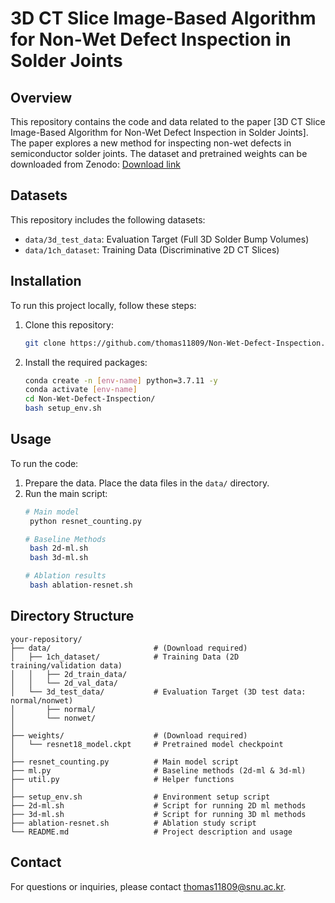 # 3D CT Slice Image-Based Algorithm for Non-Wet Defect Inspection in Solder Joints

## Overview
This repository contains the code and data related to the paper [3D CT Slice Image-Based Algorithm for Non-Wet Defect Inspection in Solder Joints]. The paper explores a new method for inspecting non-wet defects in semiconductor solder joints.
The dataset and pretrained weights can be downloaded from Zenodo: [Download link](https://zenodo.org/records/15250542)

## Datasets
This repository includes the following datasets:
- `data/3d_test_data`: Evaluation Target (Full 3D Solder Bump Volumes)
- `data/1ch_dataset`: Training Data (Discriminative 2D CT Slices)

## Installation
To run this project locally, follow these steps:

1. Clone this repository:
    ```sh
    git clone https://github.com/thomas11809/Non-Wet-Defect-Inspection.git
    ```

2. Install the required packages:
    ```sh
    conda create -n [env-name] python=3.7.11 -y
    conda activate [env-name]
    cd Non-Wet-Defect-Inspection/
    bash setup_env.sh
    ```

## Usage
To run the code:

1. Prepare the data. Place the data files in the `data/` directory.
2. Run the main script:
   ```sh
   # Main model
    python resnet_counting.py

   # Baseline Methods
    bash 2d-ml.sh
    bash 3d-ml.sh

   # Ablation results
    bash ablation-resnet.sh
    ```

## Directory Structure
```
your-repository/
├── data/                       # (Download required)
│   ├── 1ch_dataset/            # Training Data (2D training/validation data)
│   │   ├── 2d_train_data/
│   │   └── 2d_val_data/
│   └── 3d_test_data/           # Evaluation Target (3D test data: normal/nonwet)
│       ├── normal/
│       └── nonwet/
│
├── weights/                    # (Download required)
│   └── resnet18_model.ckpt     # Pretrained model checkpoint
│
├── resnet_counting.py          # Main model script
├── ml.py                       # Baseline methods (2d-ml & 3d-ml)
├── util.py                     # Helper functions
│
├── setup_env.sh                # Environment setup script
├── 2d-ml.sh                    # Script for running 2D ml methods
├── 3d-ml.sh                    # Script for running 3D ml methods
├── ablation-resnet.sh          # Ablation study script
└── README.md                   # Project description and usage
```

## Contact
For questions or inquiries, please contact [thomas11809@snu.ac.kr](mailto:thomas11809@snu.ac.kr).
